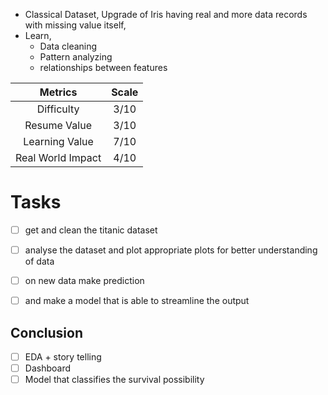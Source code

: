 - Classical Dataset, Upgrade of Iris having real and more data records with missing value itself,
- Learn,
	- Data cleaning 
	- Pattern analyzing 
	- relationships between features


|      Metrics      | Scale |
|:-----------------:|:-----:|
|    Difficulty     | 3/10  | 
|   Resume Value    | 3/10  |
|  Learning Value   | 7/10  |
| Real World Impact | 4/10  |


# Tasks
- [ ] get and clean the titanic dataset
- [ ] analyse the dataset and plot appropriate plots for better understanding of data
- [ ] on new data make prediction 
- [ ] and make a model that is able to streamline the output


## Conclusion
- [ ] EDA + story telling
- [ ] Dashboard
- [ ] Model that classifies the survival possibility 
